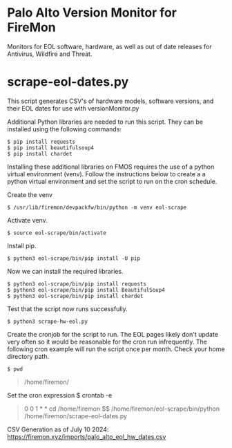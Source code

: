 # Palo Alto Version Monitor for FireMon
Monitors for EOL software, hardware, as well as out of date releases for Antivirus, Wildfire and Threat.



# scrape-eol-dates.py
This script generates CSV's of hardware models, software versions, and their EOL dates for use with versionMonitor.py 

Additional Python libraries are needed to run this script. They can be installed using the 
following commands: 
```console
$ pip install requests
$ pip install beautifulsoup4
$ pip install chardet
```
Installing these additional libraries on FMOS requires the use of a python virtual
environment (venv). Follow the instructions below to create a a python virtual environment 
and set the script to run on the cron schedule.

Create the venv
```console
$ /usr/lib/firemon/devpackfw/bin/python -m venv eol-scrape
```
Activate venv.
```console
$ source eol-scrape/bin/activate
```
Install pip.
```console
$ python3 eol-scrape/bin/pip install -U pip
```
Now we can install the required libraries.
```console
$ python3 eol-scrape/bin/pip install requests
$ python3 eol-scrape/bin/pip install BeautifulSoup4
$ python3 eol-scrape/bin/pip install chardet 
```
Test that the script now runs successfully.
```console
$ python3 scrape-hw-eol.py 
```
Create the cronjob for the script to run. The EOL pages likely don't update very often 
so it would be reasonable for the cron run infrequently. The following cron example will 
run the script once per month. 
Check your home directory path.
```console
$ pwd
```
> /home/firemon/ 
 
Set the cron expression
$ crontab -e 
> 0 0 1 * * cd /home/firemon $$ /home/firemon/eol-scrape/bin/python /home/firemon/scrape-eol-dates.py

 
CSV Generation as of July 10 2024: https://firemon.xyz/imports/palo_alto_eol_hw_dates.csv 
